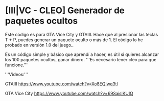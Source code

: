 # [III|VC - CLEO] Generador de paquetes ocultos
Este código es para GTA Vice City y GTAIII. Hace que al presionar las teclas T + P, puedes generar un paquete oculto o más de 1. El código lo he probado en versión 1.0 del juego..

Es un código simple y básico que aprendí a hacer, es útil si quieres alcanzar los 100 paquetes ocultos, ganar dinero. '''Es necesario tener cleo para que funcione.'''

'''Vídeos:'''

GTAIII
https://www.youtube.com/watch?v=Xo8EQIwq3tI

GTA Vice City
https://www.youtube.com/watch?v=69SaisIKUIQ
